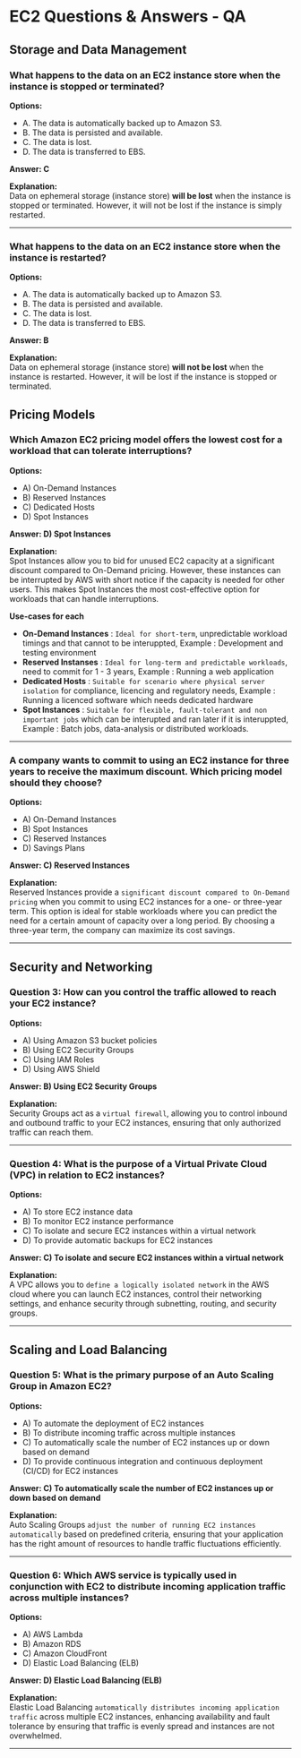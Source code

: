 # EC2 Questions & Answers - QA

## Storage and Data Management

### What happens to the data on an EC2 instance store when the instance is stopped or terminated?

**Options:**
- A. The data is automatically backed up to Amazon S3.
- B. The data is persisted and available.
- C. The data is lost.
- D. The data is transferred to EBS.

**Answer: C**

**Explanation:**  
Data on ephemeral storage (instance store) **will be lost** when the instance is stopped or terminated. However, it will not be lost if the instance is simply restarted.

---

### What happens to the data on an EC2 instance store when the instance is restarted?

**Options:**
- A. The data is automatically backed up to Amazon S3.
- B. The data is persisted and available.
- C. The data is lost.
- D. The data is transferred to EBS.

**Answer: B**

**Explanation:**  
Data on ephemeral storage (instance store) **will not be lost** when the instance is restarted. However, it will be lost if the instance is stopped or terminated.

## Pricing Models

### Which Amazon EC2 pricing model offers the lowest cost for a workload that can tolerate interruptions?

**Options:**
- A) On-Demand Instances
- B) Reserved Instances
- C) Dedicated Hosts
- D) Spot Instances

**Answer: D) Spot Instances**

**Explanation:**  
Spot Instances allow you to bid for unused EC2 capacity at a significant discount compared to On-Demand pricing. However, these instances can be interrupted by AWS with short notice if the capacity is needed for other users. This makes Spot Instances the most cost-effective option for workloads that can handle interruptions.

**Use-cases for each**

- **On-Demand Instances** : `Ideal for short-term`, unpredictable workload timings and that cannot to be interuppted, Example : Development and testing environment
- **Reserved Instanses** : `Ideal for long-term and predictable workloads`, need to commit for 1 - 3 years, Example : Running a web application
- **Dedicated Hosts** : `Suitable for scenario where physical server isolation` for compliance, licencing and regulatory needs, Example : Running a licenced software which needs dedicated hardware
- **Spot Instances** : `Suitable for flexible, fault-tolerant and non important jobs` which can be interupted and ran later if it is interuppted, Example : Batch jobs, data-analysis or distributed workloads.

---

### A company wants to commit to using an EC2 instance for three years to receive the maximum discount. Which pricing model should they choose?

**Options:**
- A) On-Demand Instances
- B) Spot Instances
- C) Reserved Instances
- D) Savings Plans

**Answer: C) Reserved Instances**

**Explanation:**  
Reserved Instances provide a `significant discount compared to On-Demand pricing` when you commit to using EC2 instances for a one- or three-year term. This option is ideal for stable workloads where you can predict the need for a certain amount of capacity over a long period. By choosing a three-year term, the company can maximize its cost savings.

---

## Security and Networking

### Question 3: How can you control the traffic allowed to reach your EC2 instance?

**Options:**
- A) Using Amazon S3 bucket policies
- B) Using EC2 Security Groups
- C) Using IAM Roles
- D) Using AWS Shield

**Answer: B) Using EC2 Security Groups**

**Explanation:**  
Security Groups act as a `virtual firewall`, allowing you to control inbound and outbound traffic to your EC2 instances, ensuring that only authorized traffic can reach them.

---

### Question 4: What is the purpose of a Virtual Private Cloud (VPC) in relation to EC2 instances?

**Options:**
- A) To store EC2 instance data
- B) To monitor EC2 instance performance
- C) To isolate and secure EC2 instances within a virtual network
- D) To provide automatic backups for EC2 instances

**Answer: C) To isolate and secure EC2 instances within a virtual network**

**Explanation:**  
A VPC allows you to `define a logically isolated network` in the AWS cloud where you can launch EC2 instances, control their networking settings, and enhance security through subnetting, routing, and security groups.

---

## Scaling and Load Balancing

### Question 5: What is the primary purpose of an Auto Scaling Group in Amazon EC2?

**Options:**
- A) To automate the deployment of EC2 instances
- B) To distribute incoming traffic across multiple instances
- C) To automatically scale the number of EC2 instances up or down based on demand
- D) To provide continuous integration and continuous deployment (CI/CD) for EC2 instances

**Answer: C) To automatically scale the number of EC2 instances up or down based on demand**

**Explanation:**  
Auto Scaling Groups `adjust the number of running EC2 instances automatically` based on predefined criteria, ensuring that your application has the right amount of resources to handle traffic fluctuations efficiently.

---

### Question 6: Which AWS service is typically used in conjunction with EC2 to distribute incoming application traffic across multiple instances?

**Options:**
- A) AWS Lambda
- B) Amazon RDS
- C) Amazon CloudFront
- D) Elastic Load Balancing (ELB)

**Answer: D) Elastic Load Balancing (ELB)**

**Explanation:**  
Elastic Load Balancing `automatically distributes incoming application traffic` across multiple EC2 instances, enhancing availability and fault tolerance by ensuring that traffic is evenly spread and instances are not overwhelmed.

---
